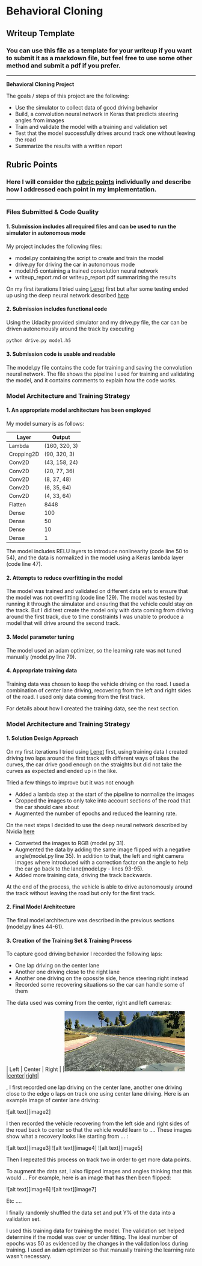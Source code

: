 # **Behavioral Cloning** 

## Writeup Template

### You can use this file as a template for your writeup if you want to submit it as a markdown file, but feel free to use some other method and submit a pdf if you prefer.

---

**Behavioral Cloning Project**

The goals / steps of this project are the following:
* Use the simulator to collect data of good driving behavior
* Build, a convolution neural network in Keras that predicts steering angles from images
* Train and validate the model with a training and validation set
* Test that the model successfully drives around track one without leaving the road
* Summarize the results with a written report


[//]: # (Image References)

[center]: ./images/center.png "Center"
[right]: ./images/right.png "Right"
[left]: ./images/left.png "Left"
[flippedcenter]: ./images/flippedcenter.png "Flipped center"
[flippedright]: ./images/flippedright.png "Flipped right"
[flippedleft]: ./images/flippedleft.png "Flipped left"
[croppedcenter]: ./images/croppedcenter.png "Cropped center"
[croppedright]: ./images/croppedright.png "Cropped right"
[croppedleft]: ./images/croppedleft.png "Cropped left"
[rgbcenter]: ./images/rgbcenter.png "RGB center"
[rgbright]: ./images/rgbright.png "RGB right"
[rgbleft]: ./images/rgbleft.png "RGB left"

## Rubric Points
### Here I will consider the [rubric points](https://review.udacity.com/#!/rubrics/432/view) individually and describe how I addressed each point in my implementation.  

---
### Files Submitted & Code Quality

#### 1. Submission includes all required files and can be used to run the simulator in autonomous mode

My project includes the following files:
* model.py containing the script to create and train the model
* drive.py for driving the car in autonomous mode
* model.h5 containing a trained convolution neural network 
* writeup_report.md or writeup_report.pdf summarizing the results

On my first iterations I tried using [Lenet](http://yann.lecun.com/exdb/lenet/) first but after some testing ended up using the deep neural network described [here](http://images.nvidia.com/content/tegra/automotive/images/2016/solutions/pdf/end-to-end-dl-using-px.pdf)

#### 2. Submission includes functional code
Using the Udacity provided simulator and my drive.py file, the car can be driven autonomously around the track by executing 
```sh
python drive.py model.h5
```

#### 3. Submission code is usable and readable

The model.py file contains the code for training and saving the convolution neural network. The file shows the pipeline I used for training and validating the model, and it contains comments to explain how the code works.

### Model Architecture and Training Strategy

#### 1. An appropriate model architecture has been employed

My model sumary is as follows:

| Layer                    | Output           |
|--------------------------|------------------|
| Lambda                   | (160, 320, 3)    |
| Cropping2D               | (90, 320, 3)     |
| Conv2D                   | (43, 158, 24)    |
| Conv2D                   | (20, 77, 36)     |
| Conv2D                   | (8, 37, 48)      |
| Conv2D                   | (6, 35, 64)      |
| Conv2D                   | (4, 33, 64)      |
| Flatten                  | 8448             |
| Dense                    | 100              |
| Dense                    | 50               |
| Dense                    | 10               |
| Dense                    | 1                |

The model includes RELU layers to introduce nonlinearity (code line 50 to 54), and the data is normalized in the model using a Keras lambda layer (code line 47). 

#### 2. Attempts to reduce overfitting in the model

The model was trained and validated on different data sets to ensure that the model was not overfitting (code line 129). The model was tested by running it through the simulator and ensuring that the vehicle could stay on the track. But I did test create the model only with data coming from driving around the first track, due to time constraints I was unable to produce a model that will drive around the second track.

#### 3. Model parameter tuning

The model used an adam optimizer, so the learning rate was not tuned manually (model.py line 79).

#### 4. Appropriate training data

Training data was chosen to keep the vehicle driving on the road. I used a combination of center lane driving, recovering from the left and right sides of the road. I used only data coming from the first track.

For details about how I created the training data, see the next section. 

### Model Architecture and Training Strategy

#### 1. Solution Design Approach

On my first iterations I tried using [Lenet](http://yann.lecun.com/exdb/lenet/) first, using training data I created driving two laps around the first track with different ways of takes the curves, the car drive good enough on the straights but did not take the curves as expected and ended up in the like.

Tried a few things to improve but it was not enough
- Added a lambda step at the start of the pipeline to normalize the images
- Cropped the images to only take into account sections of the road that the car should care about
- Augmented the number of epochs and reduced the learning rate.

On the next steps I decided to use the deep neural network described by Nvidia [here](http://images.nvidia.com/content/tegra/automotive/images/2016/solutions/pdf/end-to-end-dl-using-px.pdf)

- Converted the images to RGB (model.py 31).
- Augmented the data by adding the same image flipped with a negative angle(model.py line 35). 
In addition to that, the left and right camera images where introduced with a correction factor on the angle to help the car go back to the lane(model.py - lines 93-95). 
- Added more training data, driving the track backwards.

At the end of the process, the vehicle is able to drive autonomously around the track without leaving the road but only for the first track.

#### 2. Final Model Architecture

The final model architecture was described in the previous sections (model.py lines 44-61).

#### 3. Creation of the Training Set & Training Process

To capture good driving behavior I recorded the following laps:
- One lap driving on the center lane
- Another one driving close to the right lane
- Another one driving on the opossite side, hence steering right instead
- Recorded some recovering situations so the car can handle some of them

The data used was coming from the center, right and left cameras:

| Left        | Center         | Right        |
|![left][left]|[center][center]|[right][right]|


, I first recorded one lap driving on the center lane, another one driving close to the edge
o laps on track one using center lane driving. Here is an example image of center lane driving:

![alt text][image2]

I then recorded the vehicle recovering from the left side and right sides of the road back to center so that the vehicle would learn to .... These images show what a recovery looks like starting from ... :

![alt text][image3]
![alt text][image4]
![alt text][image5]

Then I repeated this process on track two in order to get more data points.

To augment the data sat, I also flipped images and angles thinking that this would ... For example, here is an image that has then been flipped:

![alt text][image6]
![alt text][image7]

Etc ....

I finally randomly shuffled the data set and put Y% of the data into a validation set. 

I used this training data for training the model. The validation set helped determine if the model was over or under fitting. The ideal number of epochs was 50 as evidenced by the changes in the validation loss during training. 
I used an adam optimizer so that manually training the learning rate wasn't necessary.
